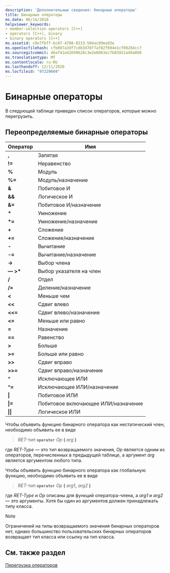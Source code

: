 ```yaml
---
description: 'Дополнительные сведения: бинарные операторы'
title: Бинарные операторы
ms.date: 06/14/2018
helpviewer_keywords:
- member-selection operators [C++]
- operators [C++], binary
- binary operators [C++]
ms.assetid: c0e7fbff-bc87-4708-8333-504ac09ee83e
ms.openlocfilehash: cfb897a3df7cdb3d76f7af82f694e1cf09284cc7
ms.sourcegitcommit: d6af41e42699628c3e2e6063ec7b03931a49a098
ms.translationtype: MT
ms.contentlocale: ru-RU
ms.lasthandoff: 12/11/2020
ms.locfileid: "97229604"
---
```

# <a name="binary-operators"></a>Бинарные операторы

В следующей таблице приведен список операторов, которые можно перегрузить.

## <a name="redefinable-binary-operators"></a>Переопределяемые бинарные операторы

|Оператор|Имя|
|--------------|----------|
|**,**|Запятая|
|**!=**|Неравенство|
|**%**|Модуль|
|**%=**|Модуль/назначение|
|**&**|Побитовое И|
|**&&**|Логическое И|
|**&=**|Побитовое И/назначение|
|**&#42;**|Умножение|
|**&#42;=**|Умножение/назначение|
|**+**|Сложение|
|**+=**|Сложение/назначение|
|**-**|Вычитание|
|**-=**|Вычитание/назначение|
|**->**|Выбор члена|
|**— >&#42;**|Выбор указателя на член|
|**/**|Отдел|
|**/=**|Деление/назначение|
|**<**|Меньше чем|
|**<<**|Сдвиг влево|
|**<<=**|Сдвиг влево/назначение|
|**<=**|Меньше или равно|
|**=**|Назначение|
|**==**|Равенство|
|**>**|Больше|
|**>=**|Больше или равно|
|**>>**|Сдвиг вправо|
|**>>=**|Сдвиг вправо/назначение|
|**^**|Исключающее ИЛИ|
|**^=**|Исключающее ИЛИ/назначение|
|**&#124;**|Побитовое ИЛИ|
|**&#124;=**|Побитовое включающее ИЛИ/назначение|
|**&#124;&#124;**|Логическое ИЛИ|

Чтобы объявить функцию бинарного оператора как нестатический член, необходимо объявить ее в виде

> *RET-тип* **`operator`** *Op* **(** *arg* **)**

где *RET-Type* — это тип возвращаемого значения, *Op* является одним из операторов, перечисленных в предыдущей таблице, а аргумент *arg* является аргументом любого типа.

Чтобы объявить функцию бинарного оператора как глобальную функцию, необходимо объявить ее в виде

> *RET-тип* **`operator`** *Op* **(** _arg1_**,** _arg2_ **)**

где *RET-Type* и *Op* описаны для функций оператора-члена, а *arg1* и *arg2* — это аргументы. Хотя бы один из аргументов должен принадлежать типу класса.

> [!NOTE]
> Ограничений на типы возвращаемого значения бинарных операторов нет, однако большинство пользовательских бинарных операторов возвращает тип класса или ссылку на тип класса.

## <a name="see-also"></a>См. также раздел

[Перегрузка операторов](../cpp/operator-overloading.md)
